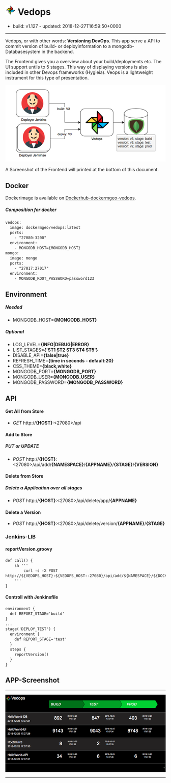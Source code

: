 # ![LOGO](docs/logo32.png) Vedops


- build: v1.127 - updated: 2018-12-27T16:59:50+0000
---


Vedops, or with other words: **Versioning DevOps**. This app serve a API to commit version of build- or deployinformation to a mongodb-Databasesystem in the backend.

The Frontend gives you a overview about your build/deployments etc. The UI support untils to 5 stages.
This way of displaying versions is also included in other Devops frameworks (Hygieia). Veops is a lightweight instrument for this type of presentation.

![Pipeline reporting](docs/pipeline-reporting.png)

A Screenshot of the Frontend will printed at the bottom of this document.

## Docker
Dockerimage is available on [Dockerhub-dockermgeo-vedops](https://hub.docker.com/r/dockermgeo/vedops).

##### Composition for docker
```
vedops:
  image: dockermgeo/vedops:latest
  ports:
    - "27080:3200"
  environment:
    - MONGODB_HOST={MONGODB_HOST}
mongo:
  image: mongo
  ports:
    - "27017:27017"
  environment:
    - MONGODB_ROOT_PASSWORD=password123
```

## Environment

##### Needed
  - MONGODB_HOST=**{MONGODB_HOST}**

##### Optional
  - LOG_LEVEL=**{INFO|DEBUG|ERROR}**
  - LIST_STAGES=**{'ST1 ST2 ST3 ST4 ST5'}**
  - DISABLE_API=**{false|true}**
  - REFRESH_TIME=**{time in seconds - default:20}**
  - CSS_THEME=**{black,white}**
  - MONGODB_PORT=**{MONGODB_PORT}**
  - MONGODB_USER=**{MONGODB_USER}**
  - MONGODB_PASSWORD=**{MONGODB_PASSWORD}**


## API
#### Get All from Store
- *GET* http://**{HOST}**:<27080>/api

#### Add to Store
##### PUT or UPDATE
- *POST* http://**{HOST}**:<27080>/api/add/**{NAMESPACE}**/**{APPNAME}**/**{STAGE}**/**{VERSION}**

#### Delete from Store

##### Delete a Application over all stages
- *POST* http://**{HOST}**:<27080>/api/delete/app/**{APPNAME}**

#### Delete a Version
- *POST* http://**{HOST}**:<27080>/api/delete/version/**{APPNAME}**/**{STAGE}**


### Jenkins-LIB

#### reportVersion.groovy
```
def call() {
    sh '''
        curl -s -X POST http://${VEDOPS_HOST}:${VEDOPS_HOST:-27080}/api/add/${NAMESPACE}/${DOCKER_IMAGE}/${REPORT_STAGE}/${BUILD_NUMBER}
    '''
}
```
#### Controll with Jenkinsfile
```
environment {
  def REPORT_STAGE='build'
}
...
stage('DEPLOY_TEST') {
  environment {
    def REPORT_STAGE='test'
  }
  steps {
    reportVersion()
  }
}
```

## APP-Screenshot

---

![Screenshot](docs/webview.png)

---
